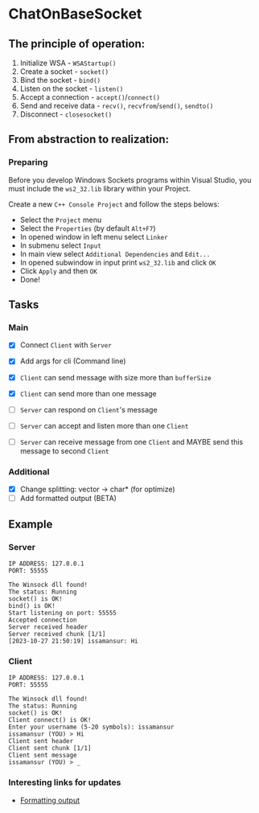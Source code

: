 # ChatOnBaseSocket

## The principle of operation:
1. Initialize WSA - `WSAStartup()`
2. Create a socket - `socket()`
3. Bind the socket - `bind()`
4. Listen on the socket - `listen()`
5. Accept a connection - `accept()`/`connect()`
6. Send and receive data - `recv()`, `recvfrom`/`send()`, `sendto()`
7. Disconnect - `closesocket()`

## From abstraction to realization:

### Preparing
Before you develop Windows Sockets programs within Visual Studio, you must include the `ws2_32.lib` library within your Project.

Create a new `C++ Console Project` and follow the steps belows:
- Select the `Project` menu
- Select the `Properties` (by default `Alt+F7`)
- In opened window in left menu select `Linker`
- In submenu select `Input`
- In main view select `Additional Dependencies` and `Edit...`
- In opened subwindow in input print `ws2_32.lib` and click `OK`
- Click `Apply` and then `OK`
- Done!

## Tasks

### Main
- [x] Connect `Client` with `Server`
- [x] Add args for cli (Command line)
- [x] `Client` can send message with size more than `bufferSize`
- [x] `Client` can send more than one message
- [ ] `Server` can respond on `Client`'s message

- [ ] `Server` can accept and listen more than one `Client`
- [ ] `Server` can receive message from one `Client` and MAYBE send this message to second `Client` 


### Additional
- [x] Change splitting: vector<string> -> char* (for optimize)
- [ ] Add formatted output (BETA)

## Example

### Server
```
IP ADDRESS: 127.0.0.1
PORT: 55555

The Winsock dll found!
The status: Running
socket() is OK!
bind() is OK!
Start listening on port: 55555
Accepted connection
Server received header
Server received chunk [1/1]
[2023-10-27 21:50:19] issamansur: Hi
```

### Client
```
IP ADDRESS: 127.0.0.1
PORT: 55555

The Winsock dll found!
The status: Running
socket() is OK!
Client connect() is OK!
Enter your username (5-20 symbols): issamansur
issamansur (YOU) > Hi
Client sent header
Client sent chunk [1/1]
Client sent message
issamansur (YOU) > _
```

### Interesting links for updates

- [Formatting output](https://ru.stackoverflow.com/questions/1243530/%D0%9A%D0%B0%D0%BA-%D0%BE%D0%B4%D0%BD%D0%BE%D0%B2%D1%80%D0%B5%D0%BC%D0%B5%D0%BD%D0%BD%D0%BE-%D0%B2%D0%B2%D0%BE%D0%B4%D0%B8%D1%82%D1%8C-%D0%B8-%D0%B2%D1%8B%D0%B2%D0%BE%D0%B4%D0%B8%D1%82%D1%8C-%D0%B4%D0%B0%D0%BD%D0%BD%D1%8B%D0%B5-%D0%B2-%D0%BA%D0%BE%D0%BD%D1%81%D0%BE%D0%BB%D1%8C-python?ysclid=lomiqw8bly490441757)
